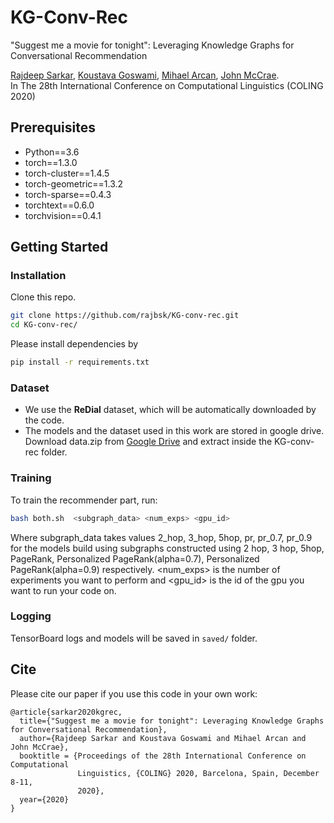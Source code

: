 # KG-Conv-Rec

"Suggest me a movie for tonight": Leveraging Knowledge Graphs for Conversational Recommendation

<!-- ### [arXiv](https://arxiv.org/abs/1908.05391) -->

[Rajdeep Sarkar](https://dsi.nuigalway.ie/people/bb4f17b35edea725a26cf3e4e62bdd229d6ab978), [Koustava Goswami](https://dsi.nuigalway.ie/people/3c152032cea339067a0d1cb991e817271a98cf2c), [Mihael Arcan](https://dsi.nuigalway.ie/people/88b498677b9bf3780bf3d5151abbc5d69112dff8), [
John McCrae](https://dsi.nuigalway.ie/people/25cb2c4c1429e8dff2bdaa3a11fb8a5666d3872c).<br>
In The 28th International Conference on Computational Linguistics (COLING 2020)

## Prerequisites

- Python==3.6
- torch==1.3.0
- torch-cluster==1.4.5
- torch-geometric==1.3.2
- torch-sparse==0.4.3
- torchtext==0.6.0
- torchvision==0.4.1
## Getting Started

### Installation

Clone this repo.

```bash
git clone https://github.com/rajbsk/KG-conv-rec.git
cd KG-conv-rec/
```

Please install dependencies by

```bash
pip install -r requirements.txt
```

### Dataset

- We use the **ReDial** dataset, which will be automatically downloaded by the code.
- The models and the dataset used in this work are stored in google drive. Download data.zip from [Google Drive](https://drive.google.com/file/d/106M7yiyy7ixxMCn00pS-IVnVY3aSq8B6/view?usp=sharing) and extract inside the KG-conv-rec folder.

### Training

To train the recommender part, run:

```bash
bash both.sh  <subgraph_data> <num_exps> <gpu_id>
```
Where subgraph_data takes values 2_hop, 3_hop, 5hop, pr, pr_0.7, pr_0.9 for the models build using subgraphs constructed using 2 hop, 3 hop, 5hop, PageRank, Personalized PageRank(alpha=0.7), Personalized PageRank(alpha=0.9) respectively. <num_exps> is the number of experiments you want to perform and <gpu_id> is the id of the  gpu you want to run your code on.

### Logging

TensorBoard logs and models will be saved in `saved/` folder.

## Cite

Please cite our paper if you use this code in your own work:

```
@article{sarkar2020kgrec,
  title={"Suggest me a movie for tonight": Leveraging Knowledge Graphs for Conversational Recommendation},
  author={Rajdeep Sarkar and Koustava Goswami and Mihael Arcan and John McCrae},
  booktitle = {Proceedings of the 28th International Conference on Computational
               Linguistics, {COLING} 2020, Barcelona, Spain, December 8-11,
               2020},
  year={2020}
}
```

